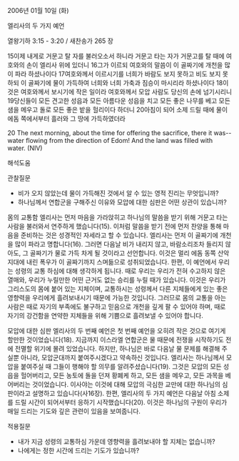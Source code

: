 2006년 01월 10일 (화)

엘리사의 두 가지 예언



열왕기하 3:15 - 3:20 / 새찬송가 265 장


15이제 내게로 거문고 탈 자를 불러오소서 하니라 거문고 타는 자가 거문고를 탈 때에 여호와의 손이 엘리사 위에 있더니 16그가 이르되 여호와의 말씀이 이 골짜기에 개천을 많이 파라 하셨나이다 17여호와께서 이르시기를 너희가 바람도 보지 못하고 비도 보지 못하되 이 골짜기에 물이 가득하여 너희와 너희 가축과 짐승이 마시리라 하셨나이다 18이것은 여호와께서 보시기에 작은 일이라 여호와께서 모압 사람도 당신의 손에 넘기시리니 19당신들이 모든 견고한 성읍과 모든 아름다운 성읍을 치고 모든 좋은 나무를 베고 모든 샘을 메우고 돌로 모든 좋은 밭을 헐리이다 하더니 20아침이 되어 소제 드릴 때에 물이 에돔 쪽에서부터 흘러와 그 땅에 가득하였더라 

20 The next morning, about the time for offering the sacrifice, there it was--water flowing from the direction of Edom! And the land was filled with water. (NIV)

해석도움





관찰질문 
- 비가 오지 않았는데 물이 가득해진 것에서 알 수 있는 영적 진리는 무엇입니까? 
- 하나님께서 연합군을 구해주신 이유와 모압에 대한 심판은 어떤 상관이 있습니까? 


몸의 교통함 
엘리사는 먼저 마음을 가라앉히고 하나님의 말씀을 받기 위해 거문고 타는 사람을 불러와서 연주하게 했습니다(15). 이처럼 말씀을 받기 전에 먼저 찬양을 통해 마음을 준비하는 것은 성경적인 자세라고 할 수 있습니다. 엘리사는 먼저 이 골짜기에 개천을 많이 파라고 명합니다(16). 그러면 다음날 비가 내리지 않고, 바람소리조차 들리지 않아도, 그 골짜기가 물로 가득 차게 될 것이라고 선언합니다. 이것은 멀리 에돔 동쪽 산악지대에 내린 폭우가 이 골짜기까지 스며듦으로 성취되었습니다. 한편, 이 예언에서 우리는 성령의 교통 하심에 대해 생각하게 됩니다. 때로 우리는 우리가 전혀 수고하지 않은 열매와, 우리가 누릴만한 어떤 근거도 없는 승리를 누릴 때가 있습니다. 이것은 우리가 그리스도의 몸에 붙어 있는 지체이며, 교통하시는 성령께서 다른 지체들에게 있는 좋은 영향력을 우리에게 흘려보내시기 때문에 가능한 것입니다. 그러므로 몸의 교통을 아는 사람은 때로 자기의 부족에도 불구하고 믿음으로 개천을 깊게 팔 수 있어야 하며, 때로 자기의 강건함을 연약한 지체들을 위해 기쁨으로 흘려보낼 수 있어야 합니다. 

모압에 대한 심판 
엘리사의 두 번째 예언은 첫 번째 예언을 오히려 작은 것으로 여기게 할만한 것이었습니다(18). 지금까지 이스라엘 연합군은 물 때문에 전쟁을 시작하기도 전에 전멸할 위기에 몰려 있었습니다. 하지만, 하나님은 바로 다음날 물 문제를 해결해 주실뿐 아니라, 모압군대까지 붙여주시겠다고 약속하신 것입니다. 엘리사는 하나님께서 모압을 붙여주실 때 그들이 행해야 할 의무를 알려주셨습니다(19). 그것은 모압의 모든 성읍을 헐어버리고, 모든 농토에 돌을 던져 황폐케 하고, 모든 샘을 메우고, 모든 과목을 베어버리는 것이었습니다. 이사야는 이것에 대해 모압의 극심한 교만에 대한 하나님의 심판이라고 설명하고 있습니다(사16장). 한편, 엘리사의 두 가지 예언은 다음날 아침 소제를 드릴 시간이 되어서부터 응하기 시작했습니다(20). 이것은 하나님의 구원이 우리가 매일 드리는 기도와 깊은 관련이 있음을 보여줍니다. 

적용질문 
- 내가 지금 성령의 교통하심 가운데 영향력을 흘려보내야 할 지체는 없습니까? 
- 나에게는 정한 시간에 드리는 기도가 있습니까?